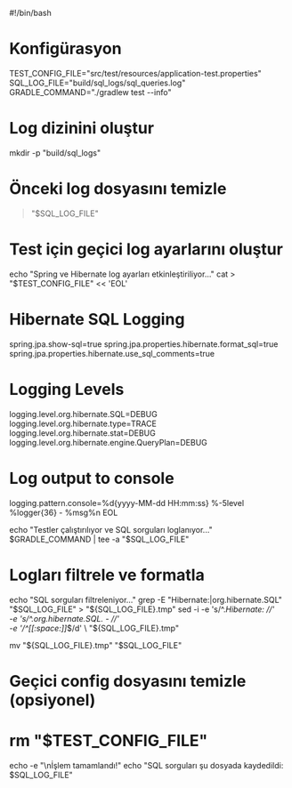 #!/bin/bash

# Konfigürasyon
TEST_CONFIG_FILE="src/test/resources/application-test.properties"
SQL_LOG_FILE="build/sql_logs/sql_queries.log"
GRADLE_COMMAND="./gradlew test --info"

# Log dizinini oluştur
mkdir -p "build/sql_logs"

# Önceki log dosyasını temizle
> "$SQL_LOG_FILE"

# Test için geçici log ayarlarını oluştur
echo "Spring ve Hibernate log ayarları etkinleştiriliyor..."
cat > "$TEST_CONFIG_FILE" << 'EOL'
# Hibernate SQL Logging
spring.jpa.show-sql=true
spring.jpa.properties.hibernate.format_sql=true
spring.jpa.properties.hibernate.use_sql_comments=true

# Logging Levels
logging.level.org.hibernate.SQL=DEBUG
logging.level.org.hibernate.type=TRACE
logging.level.org.hibernate.stat=DEBUG
logging.level.org.hibernate.engine.QueryPlan=DEBUG

# Log output to console
logging.pattern.console=%d{yyyy-MM-dd HH:mm:ss} %-5level %logger{36} - %msg%n
EOL

echo "Testler çalıştırılıyor ve SQL sorguları loglanıyor..."
$GRADLE_COMMAND | tee -a "$SQL_LOG_FILE"

# Logları filtrele ve formatla
echo "SQL sorguları filtreleniyor..."
grep -E "Hibernate:|org.hibernate.SQL" "$SQL_LOG_FILE" > "${SQL_LOG_FILE}.tmp"
sed -i -e 's/^.*Hibernate: //' \
       -e 's/^.*org.hibernate.SQL.* - //' \
       -e '/^[[:space:]]*$/d' \
       "${SQL_LOG_FILE}.tmp"

mv "${SQL_LOG_FILE}.tmp" "$SQL_LOG_FILE"

# Geçici config dosyasını temizle (opsiyonel)
# rm "$TEST_CONFIG_FILE"

echo -e "\nİşlem tamamlandı!"
echo "SQL sorguları şu dosyada kaydedildi: $SQL_LOG_FILE"
